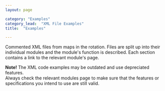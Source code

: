 ```yaml
---
layout: page

category: "Examples"
category_lead:  "XML File Examples"
title:  "Examples"

---
```


Commented XML files from maps in the rotation. Files are split up into their individual modules and the module's function is described. Each section contains a link [<i class="fa fa-share"></i>](#) to the relevant module's page.

<div class="alert alert-warning"><strong>Note!</strong> The XML code examples may be outdated and use depreciated features.<br/> Always check the relevant modules page to make sure that the features or specifications you intend to use are still valid.</div>
